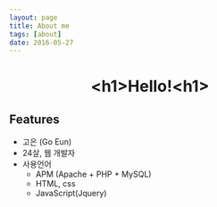 ```yaml
---
layout: page
title: About me
tags: [about]
date: 2016-05-27
---
```

    
<center><h1>&lt;h1&gt;Hello!&lt;h1&gt;</h1></center>

## Features
* 고은 (Go Eun)
* 24살, 웹 개발자
* 사용언어
	- APM (Apache + PHP + MySQL)
	- HTML, css
	- JavaScript(Jquery)
